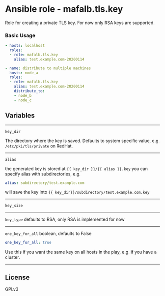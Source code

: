 # Ansible role - mafalb.tls.key

Role for creating a private TLS key. For now only RSA keys are supported.

### Basic Usage

```yaml
- hosts: localhost
  roles:
  - role: mafalb.tls.key
    alias: test.example.com-20200114
```

```yaml
- name: distribute to multiple machines
  hosts: node_a
  roles:
  - role: mafalb.tls.key
    alias: test.example.com-20200114
    distribute_to:
    - node_b
    - node_c
```


## Variables

---

```key_dir```

The directory where the key is saved.
Defaults to system specific value, e.g. ```/etc/pki/tls/private``` on RedHat.

---

```alias```

the generated key is stored at ```{{ key_dir }}/{{ alias }}.key```
you can specify alias with subdirectories, e.g.

```yaml
alias: subdirectory/test.example.com
```

will save the key into ```{{ key_dir}}/subdirectory/test.example.com.key```

---

```key_size```

---

```key_type``` defaults to RSA, only RSA is implemented for now

---

```one_key_for_all``` boolean, defaults to False

```yaml
one_key_for_all: true
```

Use this if you want the same key on all hosts in the play, e.g. if you have a cluster.

---

## License

GPLv3

